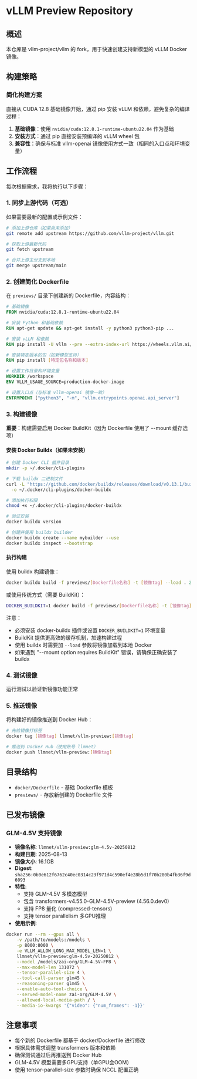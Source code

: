 # vLLM Preview Repository

## 概述
本仓库是 vllm-project/vllm 的 fork，用于快速创建支持新模型的 vLLM Docker 镜像。

## 构建策略

### 简化构建方案
直接从 CUDA 12.8 基础镜像开始，通过 pip 安装 vLLM 和依赖，避免复杂的编译过程：

1. **基础镜像**：使用 `nvidia/cuda:12.8.1-runtime-ubuntu22.04` 作为基础
2. **安装方式**：通过 pip 直接安装预编译的 vLLM wheel 包
3. **兼容性**：确保与标准 vllm-openai 镜像使用方式一致（相同的入口点和环境变量）

## 工作流程

每次根据需求，我将执行以下步骤：

### 1. 同步上游代码（可选）
如果需要最新的配置或示例文件：
```bash
# 添加上游仓库（如果尚未添加）
git remote add upstream https://github.com/vllm-project/vllm.git

# 获取上游最新代码
git fetch upstream

# 合并上游主分支到本地
git merge upstream/main
```

### 2. 创建简化 Dockerfile
在 `previews/` 目录下创建新的 Dockerfile，内容结构：
```dockerfile
# 基础镜像
FROM nvidia/cuda:12.8.1-runtime-ubuntu22.04

# 安装 Python 和基础依赖
RUN apt-get update && apt-get install -y python3 python3-pip ...

# 安装 vLLM 和依赖
RUN pip install -U vllm --pre --extra-index-url https://wheels.vllm.ai/nightly

# 安装特定版本的包（如新模型支持）
RUN pip install [特定包名称和版本]

# 设置工作目录和环境变量
WORKDIR /workspace
ENV VLLM_USAGE_SOURCE=production-docker-image

# 设置入口点（与标准 vllm-openai 镜像一致）
ENTRYPOINT ["python3", "-m", "vllm.entrypoints.openai.api_server"]
```

### 3. 构建镜像
**重要**：构建需要启用 Docker BuildKit（因为 Dockerfile 使用了 --mount 缓存选项）

#### 安装 Docker Buildx（如果未安装）
```bash
# 创建 Docker CLI 插件目录
mkdir -p ~/.docker/cli-plugins

# 下载 buildx 二进制文件
curl -L "https://github.com/docker/buildx/releases/download/v0.13.1/buildx-v0.13.1.linux-amd64" \
  -o ~/.docker/cli-plugins/docker-buildx

# 添加执行权限
chmod +x ~/.docker/cli-plugins/docker-buildx

# 验证安装
docker buildx version

# 创建并使用 buildx builder
docker buildx create --name mybuilder --use
docker buildx inspect --bootstrap
```

#### 执行构建
使用 buildx 构建镜像：
```bash
docker buildx build -f previews/[Dockerfile名称] -t [镜像tag] --load . 2>&1 | tee preview_build.log
```

或使用传统方式（需要 BuildKit）：
```bash
DOCKER_BUILDKIT=1 docker build -f previews/[Dockerfile名称] -t [镜像tag] . 2>&1 | tee preview_build.log
```

注意：
- 必须安装 docker-buildx 插件或设置 `DOCKER_BUILDKIT=1` 环境变量
- BuildKit 提供更高效的缓存机制，加速构建过程
- 使用 buildx 时需要加 `--load` 参数将镜像加载到本地 Docker
- 如果遇到 "--mount option requires BuildKit" 错误，请确保正确安装了 buildx

### 4. 测试镜像
运行测试以验证新镜像功能正常

### 5. 推送镜像
将构建好的镜像推送到 Docker Hub：
```bash
# 先给镜像打标签
docker tag [镜像tag] llmnet/vllm-preview:[镜像tag]

# 推送到 Docker Hub（使用账号 llmnet）
docker push llmnet/vllm-preview:[镜像tag]
```

## 目录结构
- `docker/Dockerfile` - 基础 Dockerfile 模板
- `previews/` - 存放新创建的 Dockerfile 文件

## 已发布镜像

### GLM-4.5V 支持镜像
- **镜像名称**: `llmnet/vllm-preview:glm-4.5v-20250812`
- **构建日期**: 2025-08-13
- **镜像大小**: 16.1GB
- **Digest**: `sha256:0b0e612f6762c40ec0314c23f971d4c590ef4e28b5d1f70b280b4fb36f9d6093`
- **特性**: 
  - 支持 GLM-4.5V 多模态模型
  - 包含 transformers-v4.55.0-GLM-4.5V-preview (4.56.0.dev0)
  - 支持 FP8 量化 (compressed-tensors)
  - 支持 tensor parallelism 多GPU推理
- **使用示例**:
```bash
docker run --rm --gpus all \
    -v /path/to/models:/models \
    -p 8000:8000 \
    -e VLLM_ALLOW_LONG_MAX_MODEL_LEN=1 \
    llmnet/vllm-preview:glm-4.5v-20250812 \
    --model /models/zai-org/GLM-4.5V-FP8 \
    --max-model-len 131072 \
    --tensor-parallel-size 4 \
    --tool-call-parser glm45 \
    --reasoning-parser glm45 \
    --enable-auto-tool-choice \
    --served-model-name zai-org/GLM-4.5V \
    --allowed-local-media-path / \
    --media-io-kwargs '{"video": {"num_frames": -1}}'
```

## 注意事项
- 每个新的 Dockerfile 都基于 docker/Dockerfile 进行修改
- 根据具体需求调整 transformers 版本和依赖
- 确保测试通过后再推送到 Docker Hub
- GLM-4.5V 模型需要多GPU支持（单GPU会OOM）
- 使用 tensor-parallel-size 参数时确保 NCCL 配置正确